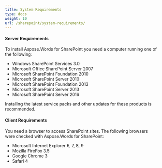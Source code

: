 ```yaml
---
title: System Requirements
type: docs
weight: 10
url: /sharepoint/system-requirements/
---
```


#### **Server Requirements**
To install Aspose.Words for SharePoint you need a computer running one of the following:

- Windows SharePoint Services 3.0
- Microsoft Office SharePoint Server 2007
- Microsoft SharePoint Foundation 2010
- Microsoft SharePoint Server 2010
- Microsoft SharePoint Foundation 2013
- Microsoft SharePoint Server 2013
- Microsoft SharePoint Server 2016

Installing the latest service packs and other updates for these products is recommended.
#### **Client Requirements**
You need a browser to access SharePoint sites. The following browsers were checked with Aspose.Words for SharePoint:

- Microsoft Internet Explorer 6, 7, 8, 9
- Mozilla FireFox 3.5
- Google Chrome 3
- Safari 4

